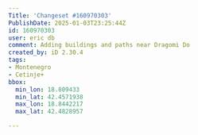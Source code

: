 ```yaml
---
Title: 'Changeset #160970303'
PublishDate: 2025-01-03T23:25:44Z
id: 160970303
user: eric db
comment: Adding buildings and paths near Dragomi Do
created_by: iD 2.30.4
tags:
- Montenegro
- Cetinje+
bbox:
  min_lon: 18.809433
  min_lat: 42.4571938
  max_lon: 18.8442217
  max_lat: 42.4828957

---
```

